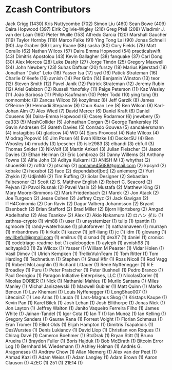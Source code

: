 Zcash Contributors
==================

Jack Grigg (1430)
Kris Nuttycombe (702)
Simon Liu (460)
Sean Bowe (409)
Daira Hopwood (397)
Eirik Ogilvie-Wigley (216)
Greg Pfeil (208)
Wladimir J. van der Laan (160)
Pieter Wuille (153)
Alfredo Garcia (120)
Marshall Gaucher (119)
Taylor Hornby (118)
Marco Falke (91)
Ying Tong Lai (90)
Jonas Schnelli (90)
Jay Graber (89)
Larry Ruane (88)
sasha (80)
Cory Fields (78)
Matt Corallo (62)
Nathan Wilcox (57)
Daira Emma Hopwood (54)
practicalswift (43)
Dimitris Apostolou (43)
Kevin Gallagher (38)
fanquake (37)
Carl Dong (30)
Alex Morcos (28)
Luke Dashjr (27)
Jorge Timón (25)
Gregory Maxwell (24)
John Newbery (23)
Suhas Daftuar (20)
furszy (18)
Marius Kjærstad (18)
Jonathan "Duke" Leto (18)
Yasser Isa (17)
syd (16)
Patick Strateman (16)
Charlie O'Keefe (16)
avnish (14)
Per Grön (14)
Benjamin Winston (13)
teor (12)
Steven Smith (12)
Pavel Janík (12)
Patrick Strateman (12)
Jeremy Rubin (12)
Ariel Gabizon (12)
Russell Yanofsky (11)
Paige Peterson (11)
Kaz Wesley (11)
João Barbosa (11)
Philip Kaufmann (10)
Peter Todd (10)
ying tong (9)
nomnombtc (9)
Zancas Wilcox (9)
kozyilmaz (8)
Jeff Garzik (8)
James O'Beirne (8)
Hennadii Stepanov (8)
Chun Kuan Lee (8)
Ben Wilson (8)
Karl-Johan Alm (7)
Alex Wied (7)
David Mercer (6)
Daniel Kraft (6)
Daniel Cousens (6)
Daira-Emma Hopwood (6)
Casey Rodarmor (6)
jnewbery (5)
ca333 (5)
MeshCollider (5)
Johnathan Corgan (5)
George Tankersley (5)
Gavin Andresen (5)
Gareth Davies (5)
Conrado Gouvea (5)
sandakersmann (4)
instagibbs (4)
gladcow (4)
WO (4)
Sjors Provoost (4)
Nate Wilcox (4)
Miodrag Popović (4)
Jim Posen (4)
Evan Klitzke (4)
DeckerSU (4)
Ben Woosley (4)
mruddy (3)
lpescher (3)
isle2983 (3)
elbandi (3)
ebfull (3)
Thomas Snider (3)
NikVolf (3)
Martin Ankerl (3)
Julian Fleischer (3)
Jason Davies (3)
Ethan Heilman (3)
Eric Lombrozo (3)
Danny Willems (3)
Anthony Towns (3)
Alfie John (3)
Aditya Kulkarni (3)
ANISH M (3)
whythat (2)
shuoer86 (2)
rofl0r (2)
ptschip (2)
noname45688@gmail.com (2)
kpcyrd (2)
kobake (2)
hexabot (2)
face (2)
dependabot[bot] (2)
aniemerg (2)
Yuri Zhykin (2)
UdjinM6 (2)
Tim Ruffing (2)
Solar Designer (2)
Sebastian Falbesoner (2)
Scott (2)
S. Matthew English (2)
Robert C. Seacord (2)
Pejvan (2)
Pavol Rusnak (2)
Pavel Vasin (2)
Mustafa (2)
Matthew King (2)
Mary Moore-Simmons (2)
Mark Friedenbach (2)
Marek (2)
Jon Atack (2)
Joe Turgeon (2)
Jesse Cohen (2)
Jeffrey Czyz (2)
Jack Gavigan (2)
ITH4Coinomia (2)
Dan Raviv (2)
Dagur Valberg Johannsson (2)
Bryant Eisenbach (2)
Brian Stafford (2)
Brad Miller (2)
Bjorn Hjortsberg (2)
Amgad Abdelhafez (2)
Alex Tsankov (2)
Alex (2)
Akio Nakamura (2)
ロハン ダル (1)
zathras-crypto (1)
vim88 (1)
user (1)
unsystemizer (1)
tulip (1)
tpantin (1)
sgmoore (1)
randy-waterhouse (1)
plutoforever (1)
nathannaveen (1)
murrayn (1)
mrbandrews (1)
kirkalx (1)
kazcw (1)
jeff-liang (1)
jc (1)
idm (1)
glowang (1)
ewillbefull@gmail.com (1)
emilrus (1)
dismad (1)
dexX7 (1)
daniel (1)
cronicc (1)
codetriage-readme-bot (1)
calebogden (1)
ayleph (1)
avnish98 (1)
adityapk00 (1)
Za Wilcox (1)
Yasser (1)
William M Peaster (1)
Vidar Holen (1)
Vasil Dimov (1)
Ulrich Kempken (1)
TrellixVulnTeam (1)
Tom Ritter (1)
Tom Harding (1)
Technetium (1)
Stephen (1)
Shaul Kfir (1)
Ross Nicoll (1)
Rod Vagg (1)
Robert McLaughlin (1)
Richard Littauer (1)
René Nyffenegger (1)
R E Broadley (1)
Puru (1)
Peter Pratscher (1)
Peter Bushnell (1)
Pedro Branco (1)
Paul Georgiou (1)
Paragon Initiative Enterprises, LLC (1)
NicolasDorier (1)
Nicolas DORIER (1)
Nick (1)
Nathaniel Mahieu (1)
Murilo Santana (1)
Miles Manley (1)
Michał Janiszewski (1)
Maxwell Gubler (1)
Matt Quinn (1)
Marko Bencun (1)
Luv Khemani (1)
Louis Nyffenegger (1)
LongShao007 (1)
LitecoinZ (1)
Leo Arias (1)
Lauda (1)
Lars-Magnus Skog (1)
Kristaps Kaupe (1)
Kevin Pan (1)
Karel Bilek (1)
Josh Lehan (1)
Josh Ellithorpe (1)
Jonas Nick (1)
Jon Layton (1)
Jeffrey Walton (1)
Janito Vaqueiro Ferreira Filho (1)
James White (1)
Jainan-Tandel (1)
Igor Cota (1)
Ian T (1)
Ian Munoz (1)
Ian Kelling (1)
Gregory Sanders (1)
Gaurav Rana (1)
Forrest Voight (1)
Florian Schmaus (1)
Eran Tromer (1)
Elliot Olds (1)
Elijah Hampton (1)
Dimitris Tsapakidis (1)
DesWurstes (1)
Denis Lukianov (1)
David Llop (1)
Christian von Roques (1)
Chirag Davé (1)
Cameron Boehmer (1)
BtcDrak (1)
Bryan Stitt (1)
Bruno Arueira (1)
Braydon Fuller (1)
Boris Hajduk (1)
Bob McElrath (1)
Bitcoin Error Log (1)
Bernhard M. Wiedemann (1)
Ashley Holman (1)
Andrés G. Aragoneses (1)
Andrew Chow (1)
Allan Niemerg (1)
Alex van der Peet (1)
Ahmad Kazi (1)
Adam Weiss (1)
Adam Langley (1)
Adam Brown (1)
Aaron Clauson (1)
4ZEC (1)
251 (1)
21E14 (1)
